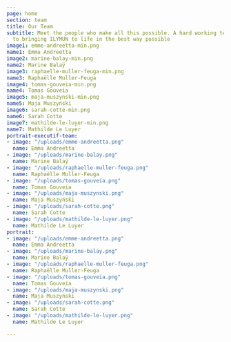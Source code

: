 ```yaml
---
page: home
section: team
title: Our Team
subtitle: Meet the people who make all this possible. A hard working team dedicated
  to bringing ILYMUN to life in the best way possible
image1: emme-andreetta-min.png
name1: Emma Andreetta
image2: marine-balay-min.png
name2: Marine Balaÿ
image3: raphaelle-muller-feuga-min.png
name3: Raphaëlle Muller-Feuga
image4: tomas-gouveia-min.png
name4: Tomas Gouveia
image5: maja-muszynski-min.png
name5: Maja Muszyński
image6: sarah-cotte-min.png
name6: Sarah Cotte
image7: mathilde-le-luyer-min.png
name7: Mathilde Le Luyer
portrait-executif-team:
- image: "/uploads/emme-andreetta.png"
  name: Emma Andreetta
- image: "/uploads/marine-balay.png"
  name: Marine Balaÿ
- image: "/uploads/raphaelle-muller-feuga.png"
  name: Raphaëlle Muller-Feuga
- image: "/uploads/tomas-gouveia.png"
  name: Tomas Gouveia
- image: "/uploads/maja-muszynski.png"
  name: Maja Muszyński
- image: "/uploads/sarah-cotte.png"
  name: Sarah Cotte
- image: "/uploads/mathilde-le-luyer.png"
  name: Mathilde Le Luyer
portrait:
- image: "/uploads/emme-andreetta.png"
  name: Emma Andreetta
- image: "/uploads/marine-balay.png"
  name: Marine Balaÿ
- image: "/uploads/raphaelle-muller-feuga.png"
  name: Raphaëlle Muller-Feuga
- image: "/uploads/tomas-gouveia.png"
  name: Tomas Gouveia
- image: "/uploads/maja-muszynski.png"
  name: Maja Muszyński
- image: "/uploads/sarah-cotte.png"
  name: Sarah Cotte
- image: "/uploads/mathilde-le-luyer.png"
  name: Mathilde Le Luyer

---
```

